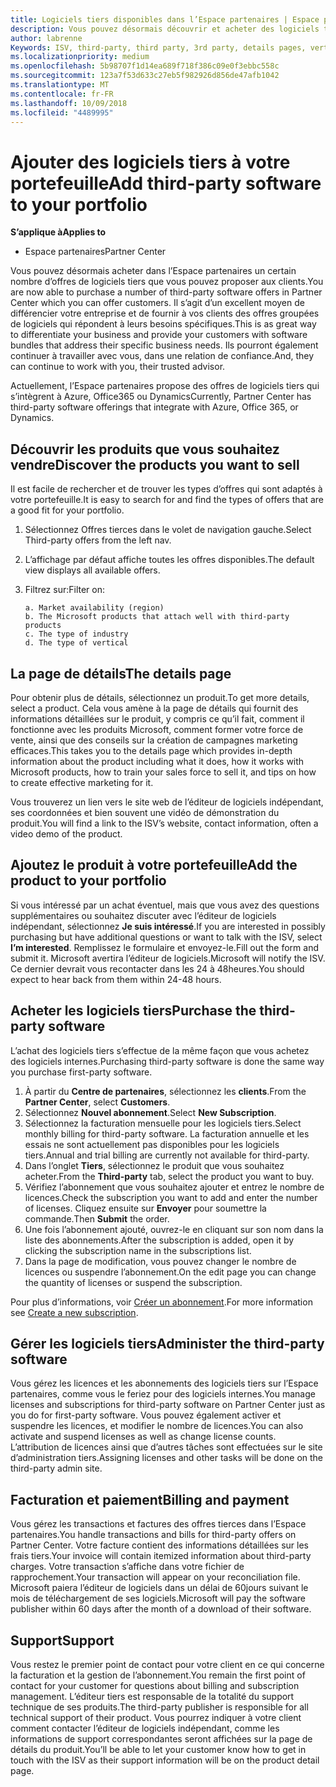 ```yaml
---
title: Logiciels tiers disponibles dans l’Espace partenaires | Espace partenaires
description: Vous pouvez désormais découvrir et acheter des logiciels tiers que vous pouvez ajouter au portefeuille que vous proposez aux clients.
author: labrenne
Keywords: ISV, third-party, third party, 3rd party, details pages, vertical software, software publisher
ms.localizationpriority: medium
ms.openlocfilehash: 5b98707f1d14ea689f718f386c09e0f3ebbc558c
ms.sourcegitcommit: 123a7f53d633c27eb5f982926d856de47afb1042
ms.translationtype: MT
ms.contentlocale: fr-FR
ms.lasthandoff: 10/09/2018
ms.locfileid: "4489995"
---
```

# <a name="add-third-party-software-to-your-portfolio"></a><span data-ttu-id="5183c-103">Ajouter des logiciels tiers à votre portefeuille</span><span class="sxs-lookup"><span data-stu-id="5183c-103">Add third-party software to your portfolio</span></span>

**<span data-ttu-id="5183c-104">S’applique à</span><span class="sxs-lookup"><span data-stu-id="5183c-104">Applies to</span></span>** 

- <span data-ttu-id="5183c-105">Espace partenaires</span><span class="sxs-lookup"><span data-stu-id="5183c-105">Partner Center</span></span>


<span data-ttu-id="5183c-106">Vous pouvez désormais acheter dans l’Espace partenaires un certain nombre d’offres de logiciels tiers que vous pouvez proposer aux clients.</span><span class="sxs-lookup"><span data-stu-id="5183c-106">You are now able to purchase a number of third-party software offers in Partner Center which you can offer customers.</span></span> <span data-ttu-id="5183c-107">Il s’agit d’un excellent moyen de différencier votre entreprise et de fournir à vos clients des offres groupées de logiciels qui répondent à leurs besoins spécifiques.</span><span class="sxs-lookup"><span data-stu-id="5183c-107">This is as great way to differentiate your business and provide your customers with software bundles that address their specific business needs.</span></span> <span data-ttu-id="5183c-108">Ils pourront également continuer à travailler avec vous, dans une relation de confiance.</span><span class="sxs-lookup"><span data-stu-id="5183c-108">And, they can continue to work with you, their trusted advisor.</span></span>

<span data-ttu-id="5183c-109">Actuellement, l’Espace partenaires propose des offres de logiciels tiers qui s’intègrent à Azure, Office365 ou Dynamics</span><span class="sxs-lookup"><span data-stu-id="5183c-109">Currently, Partner Center has third-party software offerings that integrate with Azure, Office 365, or Dynamics.</span></span>

## <a name="discover-the-products-you-want-to-sell"></a><span data-ttu-id="5183c-110">Découvrir les produits que vous souhaitez vendre</span><span class="sxs-lookup"><span data-stu-id="5183c-110">Discover the products you want to sell</span></span>

<span data-ttu-id="5183c-111">Il est facile de rechercher et de trouver les types d’offres qui sont adaptés à votre portefeuille.</span><span class="sxs-lookup"><span data-stu-id="5183c-111">It is easy to search for and find the types of offers that are a good fit for your portfolio.</span></span> 
1.  <span data-ttu-id="5183c-112">Sélectionnez Offres tierces dans le volet de navigation gauche.</span><span class="sxs-lookup"><span data-stu-id="5183c-112">Select Third-party offers from the left nav.</span></span> 
2.  <span data-ttu-id="5183c-113">L’affichage par défaut affiche toutes les offres disponibles.</span><span class="sxs-lookup"><span data-stu-id="5183c-113">The default view displays all available offers.</span></span> 
3.  <span data-ttu-id="5183c-114">Filtrez sur:</span><span class="sxs-lookup"><span data-stu-id="5183c-114">Filter on:</span></span>

        a. Market availability (region) 
        b. The Microsoft products that attach well with third-party products  
        c. The type of industry 
        d. The type of vertical 

## <a name="the-details-page"></a><span data-ttu-id="5183c-115">La page de détails</span><span class="sxs-lookup"><span data-stu-id="5183c-115">The details page</span></span>

<span data-ttu-id="5183c-116">Pour obtenir plus de détails, sélectionnez un produit.</span><span class="sxs-lookup"><span data-stu-id="5183c-116">To get more details, select a product.</span></span> <span data-ttu-id="5183c-117">Cela vous amène à la page de détails qui fournit des informations détaillées sur le produit, y compris ce qu’il fait, comment il fonctionne avec les produits Microsoft, comment former votre force de vente, ainsi que des conseils sur la création de campagnes marketing efficaces.</span><span class="sxs-lookup"><span data-stu-id="5183c-117">This takes you to the details page which provides in-depth information about the product including what it does, how it works with Microsoft products, how to train your sales force to sell it, and tips on how to create effective marketing for it.</span></span> 

<span data-ttu-id="5183c-118">Vous trouverez un lien vers le site web de l’éditeur de logiciels indépendant, ses coordonnées et bien souvent une vidéo de démonstration du produit.</span><span class="sxs-lookup"><span data-stu-id="5183c-118">You will find a link to the ISV’s website, contact information, often a video demo of the product.</span></span> 

## <a name="add-the-product-to-your-portfolio"></a><span data-ttu-id="5183c-119">Ajoutez le produit à votre portefeuille</span><span class="sxs-lookup"><span data-stu-id="5183c-119">Add the product to your portfolio</span></span>

<span data-ttu-id="5183c-120">Si vous intéressé par un achat éventuel, mais que vous avez des questions supplémentaires ou souhaitez discuter avec l’éditeur de logiciels indépendant, sélectionnez **Je suis intéressé**.</span><span class="sxs-lookup"><span data-stu-id="5183c-120">If you are interested in possibly purchasing but have additional questions or want to talk with the ISV, select **I’m interested**.</span></span> <span data-ttu-id="5183c-121">Remplissez le formulaire et envoyez-le.</span><span class="sxs-lookup"><span data-stu-id="5183c-121">Fill out the form and submit it.</span></span> <span data-ttu-id="5183c-122">Microsoft avertira l’éditeur de logiciels.</span><span class="sxs-lookup"><span data-stu-id="5183c-122">Microsoft will notify the ISV.</span></span> <span data-ttu-id="5183c-123">Ce dernier devrait vous recontacter dans les 24 à 48heures.</span><span class="sxs-lookup"><span data-stu-id="5183c-123">You should expect to hear back from them within 24-48 hours.</span></span> 

## <a name="purchase-the-third-party-software"></a><span data-ttu-id="5183c-124">Acheter les logiciels tiers</span><span class="sxs-lookup"><span data-stu-id="5183c-124">Purchase the third-party software</span></span>

<span data-ttu-id="5183c-125">L’achat des logiciels tiers s’effectue de la même façon que vous achetez des logiciels internes.</span><span class="sxs-lookup"><span data-stu-id="5183c-125">Purchasing third-party software is done the same way you purchase first-party software.</span></span> 

1.  <span data-ttu-id="5183c-126">À partir du **Centre de partenaires**, sélectionnez les **clients**.</span><span class="sxs-lookup"><span data-stu-id="5183c-126">From the **Partner Center**, select **Customers**.</span></span>
2.  <span data-ttu-id="5183c-127">Sélectionnez **Nouvel abonnement**.</span><span class="sxs-lookup"><span data-stu-id="5183c-127">Select **New Subscription**.</span></span>
3.  <span data-ttu-id="5183c-128">Sélectionnez la facturation mensuelle pour les logiciels tiers.</span><span class="sxs-lookup"><span data-stu-id="5183c-128">Select monthly billing for third-party software.</span></span> <span data-ttu-id="5183c-129">La facturation annuelle et les essais ne sont actuellement pas disponibles pour les logiciels tiers.</span><span class="sxs-lookup"><span data-stu-id="5183c-129">Annual and trial billing are currently not available for third-party.</span></span>
4.  <span data-ttu-id="5183c-130">Dans l’onglet **Tiers**, sélectionnez le produit que vous souhaitez acheter.</span><span class="sxs-lookup"><span data-stu-id="5183c-130">From the **Third-party** tab, select the product you want to buy.</span></span>
5.  <span data-ttu-id="5183c-131">Vérifiez l’abonnement que vous souhaitez ajouter et entrez le nombre de licences.</span><span class="sxs-lookup"><span data-stu-id="5183c-131">Check the subscription you want to add and enter the number of licenses.</span></span> <span data-ttu-id="5183c-132">Cliquez ensuite sur **Envoyer** pour soumettre la commande.</span><span class="sxs-lookup"><span data-stu-id="5183c-132">Then **Submit** the order.</span></span>
6.  <span data-ttu-id="5183c-133">Une fois l’abonnement ajouté, ouvrez-le en cliquant sur son nom dans la liste des abonnements.</span><span class="sxs-lookup"><span data-stu-id="5183c-133">After the subscription is added, open it by clicking the subscription name in the subscriptions list.</span></span> 
7.  <span data-ttu-id="5183c-134">Dans la page de modification, vous pouvez changer le nombre de licences ou suspendre l’abonnement.</span><span class="sxs-lookup"><span data-stu-id="5183c-134">On the edit page you can change the quantity of licenses or suspend the subscription.</span></span>

<span data-ttu-id="5183c-135">Pour plus d’informations, voir [Créer un abonnement](create-a-new-subscription.md).</span><span class="sxs-lookup"><span data-stu-id="5183c-135">For more information see [Create a new subscription](create-a-new-subscription.md).</span></span>

## <a name="administer-the-third-party-software"></a><span data-ttu-id="5183c-136">Gérer les logiciels tiers</span><span class="sxs-lookup"><span data-stu-id="5183c-136">Administer the third-party software</span></span>

<span data-ttu-id="5183c-137">Vous gérez les licences et les abonnements des logiciels tiers sur l’Espace partenaires, comme vous le feriez pour des logiciels internes.</span><span class="sxs-lookup"><span data-stu-id="5183c-137">You manage licenses and subscriptions for third-party software on Partner Center just as you do for first-party software.</span></span> <span data-ttu-id="5183c-138">Vous pouvez également activer et suspendre les licences, et modifier le nombre de licences.</span><span class="sxs-lookup"><span data-stu-id="5183c-138">You can also activate and suspend licenses as well as change license counts.</span></span> <span data-ttu-id="5183c-139">L’attribution de licences ainsi que d’autres tâches sont effectuées sur le site d’administration tiers.</span><span class="sxs-lookup"><span data-stu-id="5183c-139">Assigning licenses and other tasks will be done on the third-party admin site.</span></span>

## <a name="billing-and-payment"></a><span data-ttu-id="5183c-140">Facturation et paiement</span><span class="sxs-lookup"><span data-stu-id="5183c-140">Billing and payment</span></span>

<span data-ttu-id="5183c-141">Vous gérez les transactions et factures des offres tierces dans l’Espace partenaires.</span><span class="sxs-lookup"><span data-stu-id="5183c-141">You handle transactions and bills for third-party offers on Partner Center.</span></span> <span data-ttu-id="5183c-142">Votre facture contient des informations détaillées sur les frais tiers.</span><span class="sxs-lookup"><span data-stu-id="5183c-142">Your invoice will contain itemized information about third-party charges.</span></span> <span data-ttu-id="5183c-143">Votre transaction s’affiche dans votre fichier de rapprochement.</span><span class="sxs-lookup"><span data-stu-id="5183c-143">Your transaction will appear on your reconciliation file.</span></span> <span data-ttu-id="5183c-144">Microsoft paiera l’éditeur de logiciels dans un délai de 60jours suivant le mois de téléchargement de ses logiciels.</span><span class="sxs-lookup"><span data-stu-id="5183c-144">Microsoft will pay the software publisher within 60 days after the month of a download of their software.</span></span> 

## <a name="support"></a><span data-ttu-id="5183c-145">Support</span><span class="sxs-lookup"><span data-stu-id="5183c-145">Support</span></span>

<span data-ttu-id="5183c-146">Vous restez le premier point de contact pour votre client en ce qui concerne la facturation et la gestion de l’abonnement.</span><span class="sxs-lookup"><span data-stu-id="5183c-146">You remain the first point of contact for your customer for questions about billing and subscription management.</span></span> <span data-ttu-id="5183c-147">L’éditeur tiers est responsable de la totalité du support technique de ses produits.</span><span class="sxs-lookup"><span data-stu-id="5183c-147">The third-party publisher is responsible for all technical support of their product.</span></span> <span data-ttu-id="5183c-148">Vous pourrez indiquer à votre client comment contacter l’éditeur de logiciels indépendant, comme les informations de support correspondantes seront affichées sur la page de détails du produit.</span><span class="sxs-lookup"><span data-stu-id="5183c-148">You’ll be able to let your customer know how to get in touch with the ISV as their support information will be on the product detail page.</span></span>

